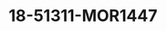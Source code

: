 ---
title: 18-51311-MOR1447
image: /v1543919832/viterbo/18-51311-MOR1447.jpg
brand: mori-lee
layout: vestito
---